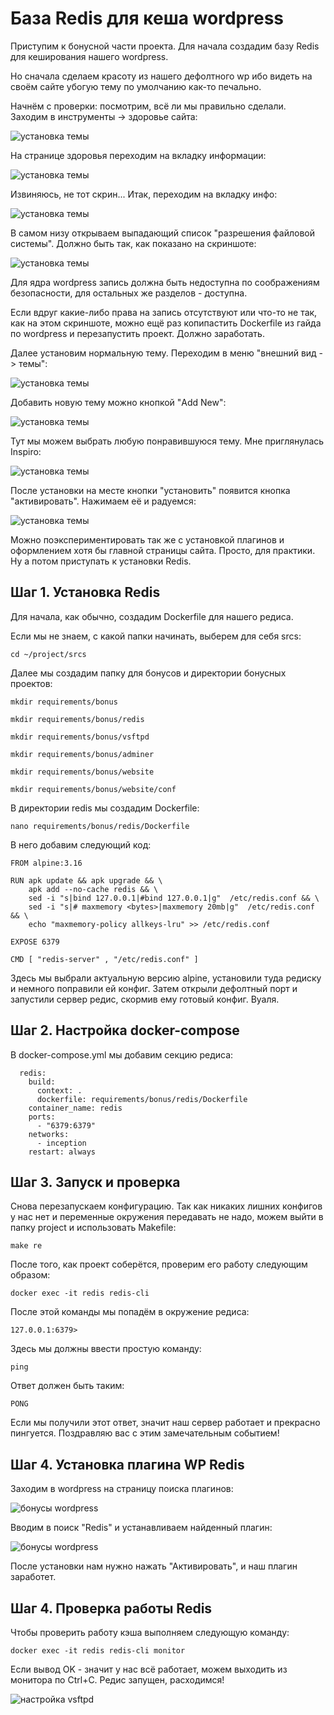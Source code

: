 # База Redis для кеша wordpress

Приступим к бонусной части проекта. Для начала создадим базу Redis для кеширования нашего wordpress.

Но сначала сделаем красоту из нашего дефолтного wp ибо видеть на своём сайте убогую тему по умолчанию как-то печально.

Начнём с проверки: посмотрим, всё ли мы правильно сделали. Заходим в инструменты -> здоровье сайта:

![установка темы](media/bonus_part/step_0.png)

На странице здоровья переходим на вкладку информации:

![установка темы](media/bonus_part/z.jpg)

Извиняюсь, не тот скрин... Итак, переходим на вкладку инфо:

![установка темы](media/bonus_part/step_1.png)

В самом низу открываем выпадающий список "разрешения файловой системы". Должно быть так, как показано на скриншоте:

![установка темы](media/bonus_part/step_2.png)

Для ядра wordpress запись должна быть недоступна по соображениям безопасности, для остальных же разделов - доступна.

Если вдруг какие-либо права на запись отсутствуют или что-то не так, как на этом скриншоте, можно ещё раз копипастить Dockerfile из гайда по wordpress и перезапустить проект. Должно заработать.

Далее установим нормальную тему. Переходим в меню "внешний вид -> темы":

![установка темы](media/bonus_part/step_3.png)

Добавить новую тему можно кнопкой "Add New":

![установка темы](media/bonus_part/step_4.png)

Тут мы можем выбрать любую понравившуюся тему. Мне приглянулась Inspiro:

![установка темы](media/bonus_part/step_5.png)

После установки на месте кнопки "установить" появится кнопка "активировать". Нажимаем её и радуемся:

![установка темы](media/bonus_part/step_6.png)

Можно поэкспериментировать так же с установкой плагинов и оформлением хотя бы главной страницы сайта. Просто, для практики. Ну а потом приступать к установки Redis.

## Шаг 1. Установка Redis

Для начала, как обычно, создадим Dockerfile для нашего редиса.

Если мы не знаем, с какой папки начинать, выберем для себя srcs:

``cd ~/project/srcs``

Далее мы создадим папку для бонусов и директории бонусных проектов:

``mkdir requirements/bonus``

``mkdir requirements/bonus/redis``

``mkdir requirements/bonus/vsftpd``

``mkdir requirements/bonus/adminer``

``mkdir requirements/bonus/website``

``mkdir requirements/bonus/website/conf``

В директории redis мы создадим Dockerfile:

``nano requirements/bonus/redis/Dockerfile``

В него добавим следующий код:

```
FROM alpine:3.16

RUN apk update && apk upgrade && \
    apk add --no-cache redis && \
    sed -i "s|bind 127.0.0.1|#bind 127.0.0.1|g"  /etc/redis.conf && \
    sed -i "s|# maxmemory <bytes>|maxmemory 20mb|g"  /etc/redis.conf && \
    echo "maxmemory-policy allkeys-lru" >> /etc/redis.conf

EXPOSE 6379

CMD [ "redis-server" , "/etc/redis.conf" ]
```

Здесь мы выбрали актуальную версию alpine, установили туда редиску и немного поправили ей конфиг. Затем открыли дефолтный порт и запустили сервер редис, скормив ему готовый конфиг. Вуаля.

## Шаг 2. Настройка docker-compose

В docker-compose.yml мы добавим секцию редиса:

```
  redis:
    build:
      context: .
      dockerfile: requirements/bonus/redis/Dockerfile
    container_name: redis
    ports:
      - "6379:6379"
    networks:
      - inception
    restart: always
```

## Шаг 3. Запуск и проверка

Снова перезапускаем конфигурацию. Так как никаких лишних конфигов у нас нет и переменные окружения передавать не надо, можем выйти в папку project и использовать Makefile:

``make re``

После того, как проект соберётся, проверим его работу следующим образом:

``docker exec -it redis redis-cli``

После этой команды мы попадём в окружение редиса:

``127.0.0.1:6379>``

Здесь мы должны ввести простую команду:

``ping``

Ответ должен быть таким:

``PONG``

Если мы получили этот ответ, значит наш сервер работает и прекрасно пингуется. Поздравляю вас с этим замечательным событием!

## Шаг 4. Установка плагина WP Redis

Заходим в wordpress на страницу поиска плагинов:

![бонусы wordpress](media/bonus_part/step_7.png)

Вводим в поиск "Redis" и устанавливаем найденный плагин:

![бонусы wordpress](media/bonus_part/step_8.png)

После установки нам нужно нажать "Активировать", и наш плагин заработет.

## Шаг 4. Проверка работы Redis

Чтобы проверить работу кэша выполняем следующую команду:

``docker exec -it redis redis-cli monitor``

Если вывод OK - значит у нас всё работает, можем выходить из монитора по Ctrl+C. Редис запущен, расходимся!

![настройка vsftpd](media/stickers/walk.png)